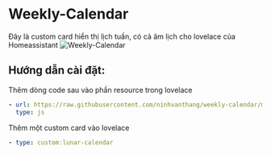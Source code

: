 # Weekly-Calendar
Đây là custom card hiển thị lịch tuần, có cả âm lịch cho lovelace của Homeassistant
![Weekly-Calendar]([https://raw.githubusercontent.com/ninhvanthang/weekly-calendar/master/preview.jpg](https://github.com/nhok3296/weekly-calendar/blob/master/FB_IMG_1726633936412.jpg))

## Hướng dẫn cài đặt:

Thêm  dòng code sau vào phần resource trong lovelace

```yaml
- url: https://raw.githubusercontent.com/ninhvanthang/weekly-calendar/master/lunar_calendar.js
  type: js
```

Thêm một custom card vào lovelace 
```yaml
- type: custom:lunar-calendar
```

